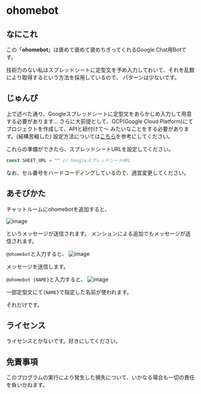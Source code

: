 # ohomebot

## なにこれ

この「**ohomebot**」は褒めて褒めて褒めちぎってくれるGoogle Chat用Botです。

技術力のない私はスプレッドシートに定型文を予め入力しておいて、それを乱数により取得するという方法を採用しているので、
パターンは少ないです。

## じゅんび

上で述べた通り、Googleスプレッドシートに定型文をあらかじめ入力して用意する必要があります...
さらに大前提として、GCP(Google Cloud Platform)にてプロジェクトを作成して、APIと紐付けて～
みたいなことをする必要があります。(結構苦戦した)
設定方法については[こちら](https://qiita.com/hima_zin331/items/31ee93fde98cee7c7728)を参考にしてください。

これらの準備ができたら、スプレッドシートURLを設定してください。
```javascript
const SHEET_URL = "" // GoogleスプレッドシートURL
```

なお、セル番号をハードコーディングしているので、適宜変更してください。

## あそびかた

チャットルームにohomebotを追加すると、

![image](https://user-images.githubusercontent.com/63523973/87612389-60dd2d00-c745-11ea-82f4-ae1b3f0d32f7.png)

というメッセージが送信されます。
メンションによる追加でもメッセージが送信されます。

`@ohomebot`と入力すると、
![image](https://user-images.githubusercontent.com/63523973/87612466-92ee8f00-c745-11ea-8f16-920740c5f768.png)

メッセージを送信します。

`@ohomebot {NAME}`と入力すると、
![image](https://user-images.githubusercontent.com/63523973/87612746-5c654400-c746-11ea-84fc-78893def8888.png)

一部定型文にて`{NAME}`で指定した名前が使われます。

それだけです。

## ライセンス

ライセンスとかないです。好きにしてください。

## 免責事項

このプログラムの実行により発生した損失について、いかなる場合も一切の責任を負いかねます。
